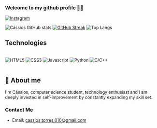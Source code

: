 ### Welcome to my github profile 🧑‍💻

[![Instagram](https://img.shields.io/badge/Instagram-E4405F?style=for-the-badge&logo=instagram&logoColor=white)](https://instagram.com/jose_cassios)

![Cássios GitHub stats](https://github-readme-stats.vercel.app/api?username=jose-cassios&cons=true&theme=merko)
[![GitHub Streak](https://streak-stats.demolab.com?user=jose-cassios&theme=merko)](https://git.io/streak-stats)
![Top Langs](https://github-readme-stats.vercel.app/api/top-langs/?username=jose-cassios&layout=compact)


## Technologies

<div style="display: inline_block"><br/>
    <img align="center" alt="HTML5" src="https://img.shields.io/badge/HTML5-E34F26?style=for-the-badge&logo=html5&logoColor=white">
    <img align="center" alt="CSS3" src="https://img.shields.io/badge/CSS-239120?&style=for-the-badge&logo=css3&logoColor=white">
    <img align="center" alt="Javascript" src="https://img.shields.io/badge/JavaScript-F7DF1E?style=for-the-badge&logo=javascript&logoColor=black">
    <img align="center" alt="Python" src="https://img.shields.io/badge/Python-3776AB?style=for-the-badge&logo=python&logoColor=white">
    <img align="center" alt="C/C++" src="https://img.shields.io/badge/C%2B%2B-00599C?style=for-the-badge&logo=c%2B%2B&logoColor=white">

</div>
<br/>

## 🚀 About me
I'm Cássios, computer science student, technology enthusiast and I am deeply invested in self-improvement by constantly expanding my skill set.

### Contact Me
- Email: cassios.torres.010@gmail.com
